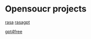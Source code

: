 # Opensoucr projects

[rasa](https://github.com/RasaHQ/rasa)
[rasagpt](https://github.com/paulpierre/RasaGPT)

[gpt4free](https://github.com/xtekky/gpt4free)